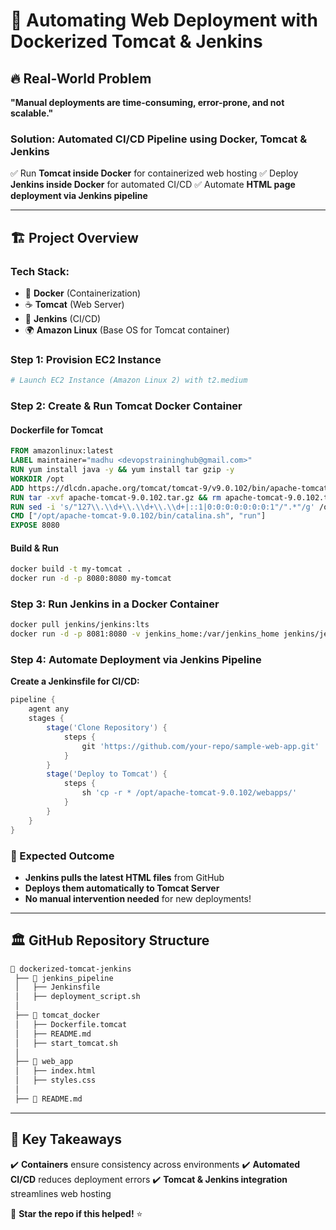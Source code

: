 # 🚀 Automating Web Deployment with Dockerized Tomcat & Jenkins

## 🔥 Real-World Problem
**"Manual deployments are time-consuming, error-prone, and not scalable."**

### Solution: **Automated CI/CD Pipeline using Docker, Tomcat & Jenkins**
✅ Run **Tomcat inside Docker** for containerized web hosting
✅ Deploy **Jenkins inside Docker** for automated CI/CD
✅ Automate **HTML page deployment via Jenkins pipeline**

---

## 🏗️ Project Overview
### **Tech Stack**: 
- 🐳 **Docker** (Containerization)
- ☕ **Tomcat** (Web Server)
- 🔧 **Jenkins** (CI/CD)
- 🌍 **Amazon Linux** (Base OS for Tomcat container)

### **Step 1: Provision EC2 Instance**
```bash
# Launch EC2 Instance (Amazon Linux 2) with t2.medium
```

### **Step 2: Create & Run Tomcat Docker Container**
#### **Dockerfile for Tomcat**
```dockerfile
FROM amazonlinux:latest
LABEL maintainer="madhu <devopstraininghub@gmail.com>"
RUN yum install java -y && yum install tar gzip -y
WORKDIR /opt
ADD https://dlcdn.apache.org/tomcat/tomcat-9/v9.0.102/bin/apache-tomcat-9.0.102.tar.gz .
RUN tar -xvf apache-tomcat-9.0.102.tar.gz && rm apache-tomcat-9.0.102.tar.gz
RUN sed -i 's/"127\\.\\d+\\.\\d+\\.\\d+|::1|0:0:0:0:0:0:0:1"/".*"/g' /opt/apache-tomcat-9.0.102/webapps/manager/META-INF/context.xml
CMD ["/opt/apache-tomcat-9.0.102/bin/catalina.sh", "run"]
EXPOSE 8080
```
#### **Build & Run**
```bash
docker build -t my-tomcat .
docker run -d -p 8080:8080 my-tomcat
```

### **Step 3: Run Jenkins in a Docker Container**
```bash
docker pull jenkins/jenkins:lts
docker run -d -p 8081:8080 -v jenkins_home:/var/jenkins_home jenkins/jenkins:lts
```

### **Step 4: Automate Deployment via Jenkins Pipeline**
**Create a Jenkinsfile for CI/CD:**
```groovy
pipeline {
    agent any
    stages {
        stage('Clone Repository') {
            steps {
                git 'https://github.com/your-repo/sample-web-app.git'
            }
        }
        stage('Deploy to Tomcat') {
            steps {
                sh 'cp -r * /opt/apache-tomcat-9.0.102/webapps/'
            }
        }
    }
}
```

### **🎯 Expected Outcome**
- **Jenkins pulls the latest HTML files** from GitHub
- **Deploys them automatically to Tomcat Server**
- **No manual intervention needed** for new deployments!

---

## 🏛️ **GitHub Repository Structure**
```bash
📂 dockerized-tomcat-jenkins
 ├── 📂 jenkins_pipeline
 │   ├── Jenkinsfile
 │   ├── deployment_script.sh
 │
 ├── 📂 tomcat_docker
 │   ├── Dockerfile.tomcat
 │   ├── README.md
 │   ├── start_tomcat.sh
 │
 ├── 📂 web_app
 │   ├── index.html
 │   ├── styles.css
 │
 ├── 📜 README.md
```
---

## 📌 **Key Takeaways**
✔️ **Containers** ensure consistency across environments
✔️ **Automated CI/CD** reduces deployment errors
✔️ **Tomcat & Jenkins integration** streamlines web hosting

📢 **Star the repo if this helped!** ⭐
